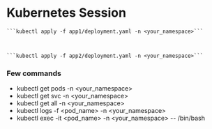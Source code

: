 # Kubernetes Session

    ```kubectl apply -f app1/deployment.yaml -n <your_namespace>```



    ```kubectl apply -f app2/deployment.yaml -n <your_namespace>```

### Few commands
- kubectl get pods -n <your_namespace>
- kubectl get svc -n <your_namespace>
- kubectl get all -n <your_namespace>
- kubectl logs -f <pod_name> -n <your_namespace>
- kubectl exec -it <pod_name> -n <your_namespace> -- /bin/bash

